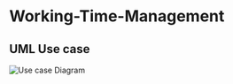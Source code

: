 # Working-Time-Management

## UML Use case

![Use case Diagram](http://raw.githubusercontent.com/oximenvn/Working-Time-Management/master/UseCase.puml)
